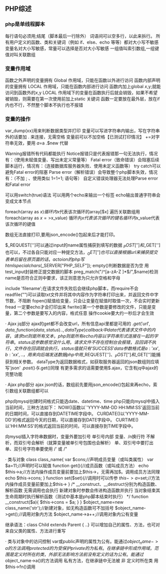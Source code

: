 
## PHP综述
### php是单线程脚本

每行语句必须用;结尾（脚本最后一行除外）
词语间可以空多行，以此来拆行。
所有用户定义的函数、类和关键词（例如 if、else、echo 等等）都对大小写不敏感
变量名对大小写敏感，常量可以选择是否对大小写敏感
一组值叫索引数组,一组键值对叫关联数组

### 变量作用域
函数之外声明的变量拥有 Global 作用域，只能在函数以外进行访问
函数内部声明的变量拥有 LOCAL 作用域，只能在函数内部进行访问
函数内加上global $x,$y;就能访问到函数外的$x,$y
LOCAL 作用域下的变量在函数执行后就会销毁，如果不希望被销毁，则需要在第一次使用前加上static 关键词
函数一定要放在最外层，放在if内也不行，不然整个脚本不执行也不报错

### 变量的操作
var_dump(xx)用来判断数据类型并打印
变量可以写进字符串内输出，写在字符串外的话要加 . 来连接，无需空格
变量前可以不加空格【已测试打印情况】
+=对字符串无效，要用 $a=$a .$new 代替

Warning报错所有代码都能执行
Notice报错只是代表报错那一句无法执行，情况有：（使用未赋值变量、写出未定义常量等）
Fatal error（致命错误）会阻塞后续脚本运行，情况有：（连接数据库服务器失败、使用未定义函数等）
try catch可以避免Fatal error的阻塞
Parse error（解析错误）会导致整个php脚本失效，情况有：（不加 ; 、使用类似 1=1+1; 语句等）
自定义错误处理器无法处理Parse error和Fatal error

可以用switch(true)语法
可以用两个echo来输出一个标签
echo输出普通字符串会变成文本节点

foreach(array as $x) 
循环内$x代表该次循环的array[$x]
遍历关联数组用foreach(array as $x=>$x_value)
循环内$x代表该次循环的键名
循环内$x_value代表该次循环的键值

数组无法直接打印,要用json_encode()包起来后才能打印。


$_REQUEST['']可以通过input的name属性捕获到填写的数据
$_POST['']和$_GET['']也可以，不过各自只能对应一种提交方法，$_GET['']也可以直接根据url来捕获
提交表单后留在原页面的话，actoion的php写htmlspecialchars($_SERVER["PHP_SELF"]);
empty()判断数据是否为空
用test_input封装修正提交数据的脚本
preg_match("/^[a-zA-Z ]*$/",$name)检测name是否符合正则中要求，该正则意思为只允许空格和字母


include 'filename';在请求文件失败后会继续php脚本，而require不会
readfile("")可以读取txt文件并将其中内容作为字符串打印出来，并返回文件中字节数，不阻断
fopen()赋值给变量，只会让变量在赋值时取值一次，不会实时更新
fread 一定要echo才会打印出来
fwrite()第一个参数是要修改的文件，只能是变量，第二个参数是要写入的内容，格式任意
操作cookie要大约一秒后才会生效


· Ajax jq部分
ajax的get都不会改变url，所有信息api里都是可用的 
$.get('url',data,function(data,status){.. },dataType)
callback中data代表请求文件中的内容，请求txt则是所有文本，php则是所有echo内容以字符串形式连接在一起的字符串。
status这参数感觉没什么用，请求文件不存在控制台会报错，且回调不执行，文件存在回调就会执行，status值就只有‘SUCCESS’
data参数格式是{a:'xx',b:'xx',.. }，用来向后端发送数据
php中用$_REQUEST['']、$_POST['']和$_GET['']能捕获到相关参数。
dataType为返回数据格式，如获取服务器返回的json数组则应填写'json'
$.post()与$.get()同理
有更多需求的话需要使用$.ajax，它含有jq中ajax的完整功能 


· Ajax php部分
ajax json的话，数组前先要用json_encode()包起来再echo，索引数组关联数组都可以

php向mysql创建时间格式只能选date、datetime、time
php只能向mysql中插入当前时间，三种方法如下：
NOW()函数以`'YYYY-MM-DD HH:MM:SS'返回当前的日期时间，可以直接存到DATETIME字段中。 
CURDATE()以'YYYY-MM-DD'的格式返回今天的日期，可以直接存到DATE字段中。 
CURTIME()以'HH:MM:SS'的格式返回当前的时间，可以直接存到TIME字段中。 

向mysql插入字符串数据时，变量外要加引号
单引号内部 变量、/n换行符 不解析，而双引号会解析（就算变量被单引号包围也会解析）
单、双引号中要打出单、双引号字符串要使用 /' 或 /" 


· 类与对象
class class_name{
    var $cons;//声明成员变量（或叫类属性）
    var $a=11;//声明时可以赋值
    function get(){//成员函数（或叫成员方法）
        echo $this->a;//方法内操作成员变量前要加上$this->，无需再加$。调用成员方法同理
        echo $this->cons;
    }
    function set($set){//调用时可以传参
        $this->a=$set;//方法内操作成员变量前要加上$this->
    }
    /*
    __construct、__destruct分别为构造函数、解析函数
    无需调用也会执行
    新建对象时参数会传进构造函数并执行
    当对象结束其生命周期时执行解析函数（测试中基本是php脚本结束时执行）
    */
    function __construct($a){
        $this->cons = $a;
    }
}
$object_name=new class_name('str');//新建对象，如无构造函数可不加括号
$object_name->get();//调用对象内方法
$object_name->a++;//调用对象内公有变量


继承语法：class Child extends Parent { ..}
可以增加自己的属性、方法，也可对来自父类的属性、方法进行重写


· 类与对象中的访问控制
var或public声明的属性为公有。能通过$object_name->a的方法调用
protected的为受保护
private的为私有。在继承链中形成作用域，范围是定义时所在的类，外部无法影响
方法前没有定义的话为公有。能通过$object_name->a()的方法调用
私有方法，在继承链中无法被 非 定义时所在类 用$this->fn()调用





